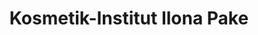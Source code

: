 ---
title: "Kosmetik-Institut Ilona Pake"
url: /hamm/kosmetik-institut-ilona-pake/
shop: Kosmetik
---